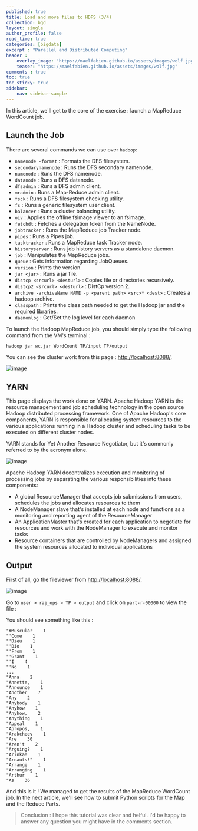 ```yaml
---
published: true
title: Load and move files to HDFS (3/4)
collection: bgd
layout: single
author_profile: false
read_time: true
categories: [bigdata]
excerpt : "Parallel and Distributed Computing"
header :
    overlay_image: "https://maelfabien.github.io/assets/images/wolf.jpg"
    teaser: "https://maelfabien.github.io/assets/images/wolf.jpg"
comments : true
toc: true
toc_sticky: true
sidebar:
    nav: sidebar-sample
---
```


In this article, we'll get to the core of the exercise : launch a MapReduce WordCount job.

## Launch the Job

There are several commands we can use over `hadoop`:

- `namenode -format` : Formats the DFS filesystem.
- `secondarynamenode` : Runs the DFS secondary namenode.
- `namenode` : Runs the DFS namenode.
- `datanode` : Runs a DFS datanode.
- `dfsadmin` : Runs a DFS admin client.
- `mradmin` : Runs a Map-Reduce admin client.
- `fsck` : Runs a DFS filesystem checking utility.
- `fs` : Runs a generic filesystem user client.
- `balancer` : Runs a cluster balancing utility.
- `oiv` : Applies the offline fsimage viewer to an fsimage.
- `fetchdt` : Fetches a delegation token from the NameNode.
- `jobtracker` : Runs the MapReduce job Tracker node.
- `pipes` : Runs a Pipes job.
- `tasktracker` : Runs a MapReduce task Tracker node.
- `historyserver` : Runs job history servers as a standalone daemon.
- `job` : Manipulates the MapReduce jobs.
- `queue` : Gets information regarding JobQueues.
- `version` : Prints the version.
- `jar <jar>` : Runs a jar file.
- `distcp <srcurl> <desturl>` : Copies file or directories recursively.
- `distcp2 <srcurl> <desturl>` : DistCp version 2.
- `archive -archiveName NAME -p <parent path> <src>* <dest>` : Creates a hadoop archive.
- `classpath` : Prints the class path needed to get the Hadoop jar and the required libraries.
- `daemonlog` : Get/Set the log level for each daemon

To launch the Hadoop MapReduce job, you should simply type the following command from the VM's terminal :

`hadoop jar wc.jar WordCount TP/input TP/output`

You can see the cluster work from this page : [http://localhost:8088/](http://localhost:8088/).

![image](https://maelfabien.github.io/assets/images/Hadoop/36.png)

## YARN

This page displays the work done on YARN. Apache Hadoop YARN is the resource management and job scheduling technology in the open source Hadoop distributed processing framework. One of Apache Hadoop's core components, YARN is responsible for allocating system resources to the various applications running in a Hadoop cluster and scheduling tasks to be executed on different cluster nodes.

YARN stands for Yet Another Resource Negotiator, but it's commonly referred to by the acronym alone.

![image](https://maelfabien.github.io/assets/images/Hadoop/37.png)

Apache Hadoop YARN decentralizes execution and monitoring of processing jobs by separating the various responsibilities into these components:
- A global ResourceManager that accepts job submissions from users, schedules the jobs and allocates resources to them
- A NodeManager slave that's installed at each node and functions as a monitoring and reporting agent of the ResourceManager
- An ApplicationMaster that's created for each application to negotiate for resources and work with the NodeManager to execute and monitor tasks
- Resource containers that are controlled by NodeManagers and assigned the system resources allocated to individual applications

## Output

First of all, go the fileviewer from [http://localhost:8088/](http://localhost:8088/).

![image](https://maelfabien.github.io/assets/images/Hadoop/38.png)

Go to `user > raj_ops > TP > output` and click on `part-r-00000` to view the file :

You should see something like this :

```
"#Muscular    1
"'Come    1
"'Dieu    1
"'Dio    1
"'From    1
"'Grant    1
"'I    4
"'No    1
...
"Anna    2
"Annette,    1
"Announce    1
"Another    7
"Any    2
"Anybody    1
"Anyhow    1
"Anyhow,    2
"Anything    1
"Appeal    1
"Apropos,    1
"Arakcheev    1
"Are    30
"Aren't    2
"Arguing?    1
"Arinka!    1
"Arnauts!"    1
"Arrange    1
"Arranging    1
"Arthur    1
"As    36
```

And this is it ! We managed to get the results of the MapReduce WordCount job. In the next article, we'll see how to submit Python scripts for the Map and the Reduce Parts.


> Conclusion : I hope this tutorial was clear and helful. I'd be happy to answer any question you might have in the comments section.
